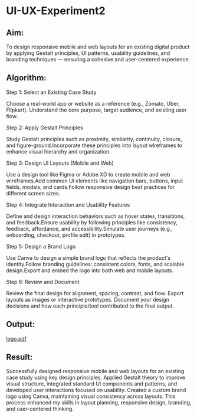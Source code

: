 # UI-UX-Experiment2

## Aim:
To design responsive mobile and web layouts for an existing digital product by applying Gestalt principles, UI patterns, usability guidelines, and branding techniques — ensuring a cohesive and user-centered experience.


## Algorithm:
Step 1: Select an Existing Case Study

Choose a real-world app or website as a reference (e.g., Zomato, Uber, Flipkart). Understand the core purpose, target audience, and existing user flow.

Step 2: Apply Gestalt Principles

Study Gestalt principles such as proximity, similarity, continuity, closure, and figure-ground.Incorporate these principles into layout wireframes to enhance visual hierarchy and organization.

Step 3: Design UI Layouts (Mobile and Web)

Use a design tool like Figma or Adobe XD to create mobile and web wireframes.Add common UI elements like navigation bars, buttons, input fields, modals, and cards.Follow responsive design best practices for different screen sizes.

Step 4: Integrate Interaction and Usability Features

Define and design interaction behaviors such as hover states, transitions, and feedback.Ensure usability by following principles like consistency, feedback, affordance, and accessibility.Simulate user journeys (e.g., onboarding, checkout, profile edit) in prototypes.

Step 5: Design a Brand Logo

Use Canva to design a simple brand logo that reflects the product's identity.Follow branding guidelines: consistent colors, fonts, and scalable design.Export and embed the logo into both web and mobile layouts.

Step 6: Review and Document

Review the final design for alignment, spacing, contrast, and flow. Export layouts as images or interactive prototypes. Document your design decisions and how each principle/tool contributed to the final output.
## Output:
[logo.pdf](https://github.com/user-attachments/files/22007098/logo.pdf)

## Result:
Successfully designed responsive mobile and web layouts for an existing case study using key design principles. Applied Gestalt theory to improve visual structure, integrated standard UI components and patterns, and developed user interactions focused on usability. Created a custom brand logo using Canva, maintaining visual consistency across layouts. This process enhanced my skills in layout planning, responsive design, branding, and user-centered thinking.

